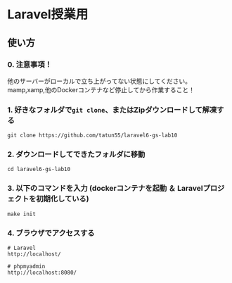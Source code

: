 # Laravel授業用

## 使い方

### 0. 注意事項！
他のサーバーがローカルで立ち上がってない状態にしてください。
mamp,xamp,他のDockerコンテナなど停止してから作業すること！

### 1. 好きなフォルダで`git clone`、またはZipダウンロードして解凍する

```
git clone https://github.com/tatun55/laravel6-gs-lab10
```

### 2. ダウンロードしてできたフォルダに移動

```
cd laravel6-gs-lab10
```

### 3. 以下のコマンドを入力 (dockerコンテナを起動 ＆ Laravelプロジェクトを初期化している)

```
make init
```

### 4. ブラウザでアクセスする

```
# Laravel
http://localhost/

# phpmyadmin
http://localhost:8080/
```
